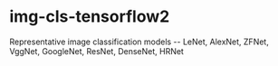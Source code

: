 # img-cls-tensorflow2
Representative image classification models -- LeNet, AlexNet, ZFNet,  VggNet, GoogleNet, ResNet, DenseNet, HRNet
